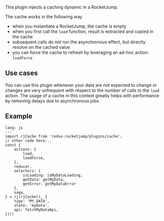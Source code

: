 This plugin injects a caching dynamic in a RocketJump.

The cache works in the following way
- when you instantiate a RocketJump, the cache is empty
- when you first call the `load` function, result is extracted and copied in the cache
- subsequent calls do not run the asynchronous effect, but directly resolve on the cached value
- you can force the cache to refresh by leveraging an ad-hoc action: `loadForce`

## Use cases
You can use this plugin whenever your data are not expected to change or changes are very unfrequent with respect to the number of calls to the `load` action. The usage of a cache in this context greatly helps with performance by removing delays due to asynchronous jobs

## Example
```code
lang: js
---
import rjCache from 'redux-rocketjump/plugins/cache';
// other code here...
const {
    actions: {
        load,
        loadForce,
    },
    reducer,
    selectors: {
        isLoading: isMyDataLoading,
        getData: getMyData,
        getError: getMyDataError
    },
    saga,
} = rj(rjCache(), {
    type: 'MY_DATA',
    state: 'myData',
    api: fetchMyDataApi,
})()
```


